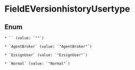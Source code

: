 
# FieldEVersionhistoryUsertype

## Enum


    * `` (value: `""`)

    * `AgentBroker` (value: `"AgentBroker"`)

    * `EzsignUser` (value: `"EzsignUser"`)

    * `Normal` (value: `"Normal"`)



